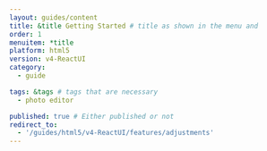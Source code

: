 ```yaml
---
layout: guides/content
title: &title Getting Started # title as shown in the menu and
order: 1
menuitem: *title
platform: html5
version: v4-ReactUI
category:
  - guide

tags: &tags # tags that are necessary
  - photo editor

published: true # Either published or not
redirect_to:
  - '/guides/html5/v4-ReactUI/features/adjustments'
---
```

